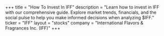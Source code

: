 +++
title = "How To Invest In IFF"
description = "Learn how to invest in IFF with our comprehensive guide. Explore market trends, financials, and the social pulse to help you make informed decisions when analyzing $IFF."
ticker = "IFF"
layout = "stocks"
company = "International Flavors & Fragrances Inc. (IFF)"
+++

